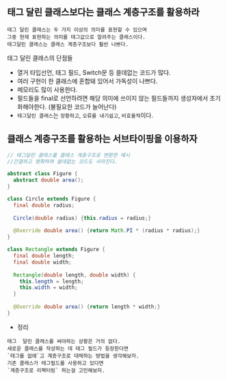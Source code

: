 ## 태그 달린 클래스보다는 클래스 계층구조를 활용하라
  ```
  태그 달린 클래스는 두 가지 이상의 의미를 표현할 수 있으며
  그중 현재 표현하는 의미를 태그값으로 알려주는 클래스이다.
  태그달린 클래스는 클래스 계층구조보다 훨씬 나쁘다.
  ```
  태그 달린 클래스의 단점들
  - 열거 타입선언, 태그 필드, Switch문 등 쓸데없는 코드가 많다.
  - 여러 구현이 한 클래스에 혼합돼 있어서 가독성이 나쁘다.
  - 메모리도 많이 사용한다.
  - 필드들을 final로 선언하려면 해당 의미에 쓰이지 않는 필드들까지 생성자에서 초기화해야한다. (불필요한 코드가 늘어난다)
  - `태그달린 클래스`는 `장황하고`, `오류를 내기쉽고`, `비효율적`이다.


## 클래스 계층구조를 활용하는 서브타이핑을 이용하자
  ```java
  // 태그달린 클래스를 클래스 계층구조로 변환한 예시
  //간결하고 명확하며 쓸데없는 코드도 사라진다.
  
  abstract class Figure {
    abstract double area();
  }
  
  class Circle extends Figure {
    final double radius;
    
    Circle(double radius) {this.radius = radius;}
    
    @Override double area() {return Math.PI * (radius * radius);}
  }
  
  class Rectangle extends Figure {
    final double length;
    final double width;
    
    Rectangle(double length, double width) {
      this.length = length;
      this.width = width;
    }
    
    @Override double area() {return length * width;}
  }
  ```
  
  - 정리
  ```
  태그  달린 클래스를 써야하는 상황은 거의 없다.
  새로운 클래스를 작성하는 데 태그 필드가 등장한다면
  `태그를 없애`고 계층구조로 대체하는 방법을 생각해보자.
  기존 클래스가 태그필드를 사용하고 있다면
  `계층구조로 리팩터링` 하는걸 고민해보자.
  ```
